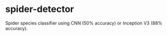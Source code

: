 # spider-detector

Spider species classifier using CNN (50% accuracy) or Inception V3 (88% accuracy).
